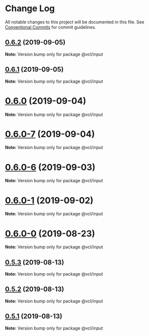 # Change Log

All notable changes to this project will be documented in this file.
See [Conventional Commits](https://conventionalcommits.org) for commit guidelines.

## [0.6.2](https://github.com/vcl/input/compare/v0.6.1...v0.6.2) (2019-09-05)

**Note:** Version bump only for package @vcl/input





## [0.6.1](https://github.com/vcl/input/compare/v0.6.0...v0.6.1) (2019-09-05)

**Note:** Version bump only for package @vcl/input





# [0.6.0](https://github.com/vcl/input/compare/v0.6.0-7...v0.6.0) (2019-09-04)

**Note:** Version bump only for package @vcl/input





# [0.6.0-7](https://github.com/vcl/input/compare/v0.6.0-5...v0.6.0-7) (2019-09-04)

**Note:** Version bump only for package @vcl/input





# [0.6.0-6](https://github.com/vcl/input/compare/v0.6.0-5...v0.6.0-6) (2019-09-03)

**Note:** Version bump only for package @vcl/input





# [0.6.0-1](https://github.com/vcl/input/compare/v0.6.0-0...v0.6.0-1) (2019-09-02)

**Note:** Version bump only for package @vcl/input





# [0.6.0-0](https://github.com/vcl/input/compare/v0.5.4...v0.6.0-0) (2019-08-23)

**Note:** Version bump only for package @vcl/input





## [0.5.3](https://github.com/vcl/input/compare/v0.5.1...v0.5.3) (2019-08-13)

**Note:** Version bump only for package @vcl/input





## [0.5.2](https://github.com/vcl/input/compare/v0.5.1...v0.5.2) (2019-08-13)

**Note:** Version bump only for package @vcl/input





## [0.5.1](https://github.com/vcl/input/compare/v0.5.0...v0.5.1) (2019-08-13)

**Note:** Version bump only for package @vcl/input
